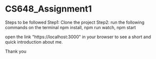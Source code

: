 # CS648_Assignment1
Steps to be followed
Step1: Clone the project
Step2: run the following commands on the terminal
npm install, 
npm run watch, 
npm start

open the link "https://localhost:3000" in your browser to see a short and quick introduction about me.

Thank you
